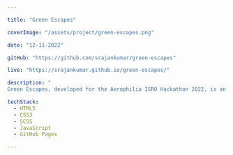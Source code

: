```yaml
---

title: "Green Escapes"

coverImage: "/assets/project/green-escapes.png"

date: "12-11-2022"

gitHub: "https://github.com/srajankumar/green-escapes"

live: "https://srajankumar.github.io/green-escapes/"

description: "
Green Escapes, developed for the Aerophilia ISRO Hackathon 2022, is an innovative web application that leverages the NavIC System to assist tourists in exploring undiscovered destinations, while also providing valuable insights into localities and cultures. This project is currently in the prototype phase, aiming to revolutionize the way people discover and connect with less-known places."

techStack:
  - HTML5
  - CSS3
  - SCSS
  - JavaScript
  - GitHub Pages

---
```

